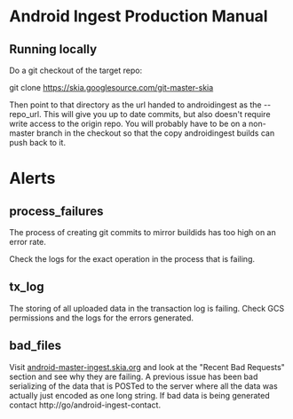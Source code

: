 # Android Ingest Production Manual

## Running locally

Do a git checkout of the target repo:

  git clone https://skia.googlesource.com/git-master-skia

Then point to that directory as the url handed to androidingest as the
--repo_url. This will give you up to date commits, but also doesn't require
write access to the origin repo. You will probably have to be on a non-master
branch in the checkout so that the copy androidingest builds can push back to
it.

# Alerts

## process_failures

The process of creating git commits to mirror buildids has too
high on an error rate.

Check the logs for the exact operation in the process that is failing.

## tx_log

The storing of all uploaded data in the transaction log is failing. Check
GCS permissions and the logs for the errors generated.


## bad_files

Visit [android-master-ingest.skia.org](https://android-master-ingest.skia.org/)
and look at the "Recent Bad Requests" section and see why they are failing. A
previous issue has been bad serializing of the data that is POSTed to the server
where all the data was actually just encoded as one long string. If bad data is
being generated contact http://go/android-ingest-contact.